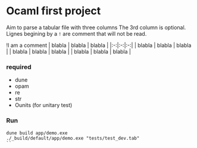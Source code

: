 # Ocaml first project


Aim to parse a tabular file with three columns 
The 3rd column is optional. 
Lignes begining by a `!` are comment that will not be read. 

!I am a comment
| blabla | blabla | blabla | 
|:-:|:-:|:-:|
| blabla | blabla | blabla |
| blabla | blabla | blabla |
| blabla | blabla | blabla |


### required 

- dune
- opam
- re
- str
- Ounits (for unitary test)


### Run

```
dune build app/demo.exe
./_build/default/app/demo.exe "tests/test_dev.tab" 
``

